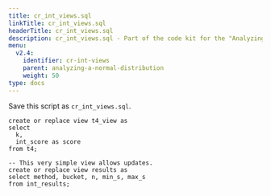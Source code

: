 ```yaml
---
title: cr_int_views.sql
linkTitle: cr_int_views.sql
headerTitle: cr_int_views.sql
description: cr_int_views.sql - Part of the code kit for the "Analyzing a normal distribution" section within the YSQL window functions documentation.
menu:
  v2.4:
    identifier: cr-int-views
    parent: analyzing-a-normal-distribution
    weight: 50
type: docs
---
```

Save this script as `cr_int_views.sql`.
```plpgsql
create or replace view t4_view as
select
  k,
  int_score as score
from t4;

-- This very simple view allows updates.
create or replace view results as
select method, bucket, n, min_s, max_s
from int_results;
```
